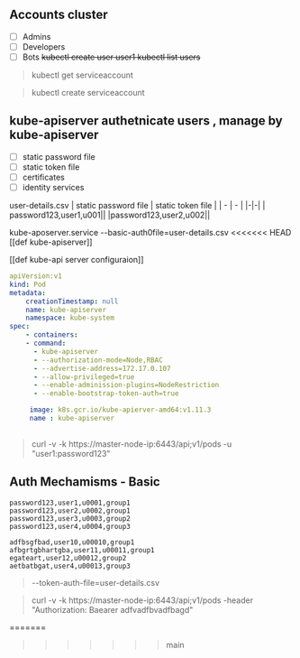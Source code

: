 ## Accounts cluster
- [ ] Admins
- [ ] Developers
- [ ] Bots
~~kubectl create user user1
kubectl list users~~
> kubectl get serviceaccount

> kubectl create serviceaccount

## kube-apiserver authetnicate users , manage by kube-apiserver

- [ ] static password file
- [ ] static token file
- [ ] certificates
- [ ] identity services

user-details.csv
| static password file | static token file | 
| - | - | 
|-|-|
| password123,user1,u001||
|password123,user2,u002||

kube-aposerver.service
--basic-auth0file=user-details.csv
<<<<<<< HEAD
[[def kube-apiserver]]

[[def kube-api server configuraion]]
```/etc/kubernetes/manifests/kube-apiserver.yaml
apiVersion:v1
kind: Pod
metadata:
	creationTimestamp: null
	name: kube-apiserver
	namespace: kube-system
spec:
	- containers:
	- command:
	  - kube-apiserver
	  - --authorization-mode=Node,RBAC
	  - --advertise-address=172.17.0.107
	  - --allow-privileged=true
	  - --enable-adminission-plugins=NodeRestriction
	  - --enable-bootstrap-token-auth=true

	 image: k8s.gcr.io/kube-apierver-amd64:v1.11.3
	 name : kube-apiserver
	
```

> curl -v -k https://master-node-ip:6443/api;v1/pods -u "user1:password123"

## Auth Mechamisms - Basic

```user-details.csv
password123,user1,u0001,group1
password123,user2,u0002,group1
password123,user3,u0003,group2
password123,user4,u0004,group3
```

```user-token-details.csv
adfbsgfbad,user10,u00010,group1
afbgrtgbhartgba,user11,u00011,group1
egateart,user12,u00012,group2
aetbatbgat,user4,u00013,group3
```

> --token-auth-file=user-details.csv

> curl -v -k https://master-node-ip:6443/api;v1/pods -header "Authorization: Baearer adfvadfbvadfbagd"

=======
>>>>>>> main
